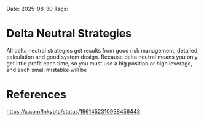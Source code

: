Date: 2025-08-30
Tags: 

# Delta Neutral Strategies

All delta neutral strategies get results from good risk management, detailed calculation and good system design. Because delta neutral means you only get little profit each time, so you must use a big position or high leverage, and each small mistabke will be 
# References
https://x.com/lnkybtc/status/1961452310938456443